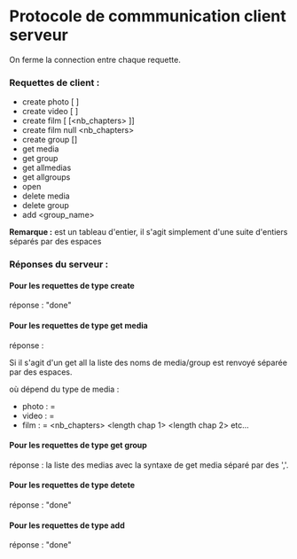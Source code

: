 # Protocole de commmunication client serveur

On ferme la connection entre chaque requette.

### Requettes de client :
* create photo [<name> <path> <latitude> <longitude>]
* create video [<name> <path> <length>]
* create film [<name> <path> <length> [<nb_chapters> <tab>]]
* create film <name> <path> null <nb_chapters> <tab>
* create group [<name>]
* get media <name>
* get group <name>
* get allmedias
* get allgroups
* open <name>
* delete media <name>
* delete group <name>
* add <group_name> <media name>

**Remarque :** <tab>
<tab> est un tableau d'entier, il s'agit simplement d'une suite d'entiers
séparés par des espaces

### Réponses du serveur :

#### Pour les requettes de type create

réponse : "done"

#### Pour les requettes de type get media

réponse :
<name> <path> <media type> <info>

Si il s'agit d'un get all la liste des noms de media/group est renvoyé séparée par des espaces.

où <info> dépend du type de media :
* photo : <info> = <latitude> <longitude>
* video : <info> = <length>
* film : <info> = <nb_chapters> <length chap 1> <length chap 2> etc...

#### Pour les requettes de type get group

réponse : la liste des medias avec la syntaxe de get media séparé par des ','.

#### Pour les requettes de type detete

réponse : "done"

#### Pour les requettes de type add

réponse : "done"
